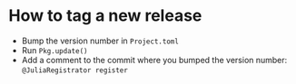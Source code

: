 # How to tag a new release

-   Bump the version number in `Project.toml`
-   Run `Pkg.update()`
-   Add a comment to the commit where you bumped the version number: `@JuliaRegistrator register`

